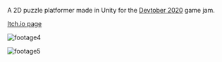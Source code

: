 A 2D puzzle platformer made in Unity for the [Devtober 2020](https://itch.io/jam/devtober-2020)
 game jam.
 
 [Itch.io page](https://cortvlkn.itch.io/onebit)
 
 

![footage4](https://user-images.githubusercontent.com/82780938/117836507-f7e91780-b278-11eb-8cf7-94fbb758ea7d.gif)

![footage5](https://user-images.githubusercontent.com/82780938/117836597-059e9d00-b279-11eb-886d-a0fc0f940449.gif)
